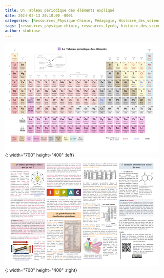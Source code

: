 ```yaml
---
title: Un Tableau périodique des éléments expliqué
date: 2024-02-13 20:10:00 -0001
categories: [Ressources_Physique-Chimie, Pédagogie, Histoire_des_sciences]
tags: [ressources_physique-chimie, ressources_lycée, histoire_des_sciences]     # TAG names should always be lowercase
author: <tobias>
---
```


![Le tableau périodique](/medias/tableau_periodique_1.png){: width="700" height="400" :left}
![Une deuxième page d'explications sur l'histoire et l'utilisation du tableau périodique](/medias/tableau_periodique_2.png){: width="700" height="400" :right}

